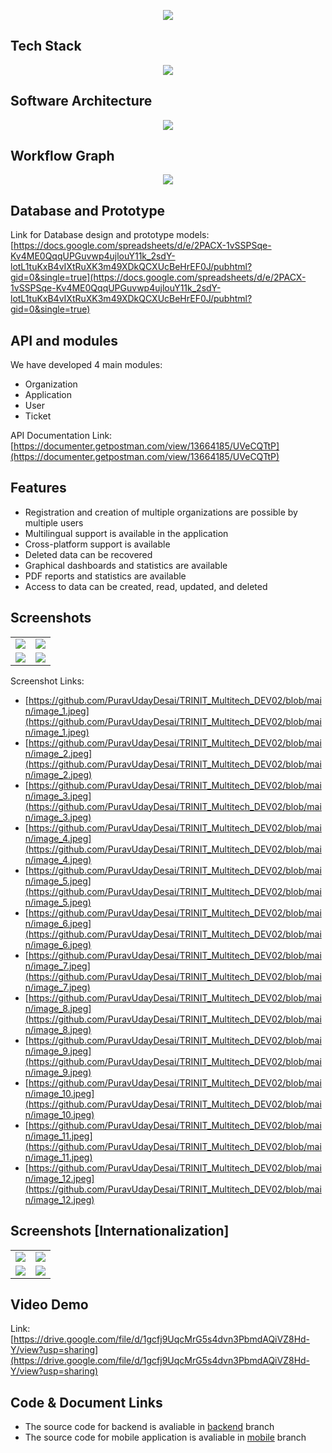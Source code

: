 <p align="center">
  <img src="https://github.com/PuravUdayDesai/TRINIT_Multitech_DEV02/blob/main/bug%20bounty.jpeg" />
</p>

## Tech Stack

<p align="center">
  <img src="https://github.com/PuravUdayDesai/TRINIT_Multitech_DEV02/blob/main/tech_stack.png" />
</p>

## Software Architecture

<p align="center">
  <img src="https://github.com/PuravUdayDesai/TRINIT_Multitech_DEV02/blob/main/software_architecture.png" />
</p>

## Workflow Graph

<p align="center">
  <img src="https://github.com/PuravUdayDesai/TRINIT_Multitech_DEV02/blob/main/workflow.png" />
</p>

## Database and Prototype

Link for Database design and prototype models: [https://docs.google.com/spreadsheets/d/e/2PACX-1vSSPSqe-Kv4ME0QqqUPGuvwp4ujlouY11k_2sdY-lotL1tuKxB4vIXtRuXK3m49XDkQCXUcBeHrEF0J/pubhtml?gid=0&single=true](https://docs.google.com/spreadsheets/d/e/2PACX-1vSSPSqe-Kv4ME0QqqUPGuvwp4ujlouY11k_2sdY-lotL1tuKxB4vIXtRuXK3m49XDkQCXUcBeHrEF0J/pubhtml?gid=0&single=true)

## API and modules
We have developed 4 main modules:
- Organization
- Application
- User
- Ticket

API Documentation Link: [https://documenter.getpostman.com/view/13664185/UVeCQTtP](https://documenter.getpostman.com/view/13664185/UVeCQTtP)

## Features
- Registration and creation of multiple organizations are possible by multiple users
- Multilingual support is available in the application
- Cross-platform support is available
- Deleted data can be recovered
- Graphical dashboards and statistics are available
- PDF reports and statistics are available
- Access to data can be created, read, updated, and deleted

## Screenshots

<table>
  <tr>
    <td>
      <img src="https://github.com/PuravUdayDesai/TRINIT_Multitech_DEV02/blob/main/image_1.jpeg" />
    </td>
    <td>
      <img src="https://github.com/PuravUdayDesai/TRINIT_Multitech_DEV02/blob/main/image_5.jpeg" />
    </td>
  </tr>
   <tr>
    <td>
      <img src="https://github.com/PuravUdayDesai/TRINIT_Multitech_DEV02/blob/main/image_3.jpeg" />
    </td>
    <td>
      <img src="https://github.com/PuravUdayDesai/TRINIT_Multitech_DEV02/blob/main/image_10.jpeg" />
    </td>
  </tr>
</table>

Screenshot Links: 
- [https://github.com/PuravUdayDesai/TRINIT_Multitech_DEV02/blob/main/image_1.jpeg](https://github.com/PuravUdayDesai/TRINIT_Multitech_DEV02/blob/main/image_1.jpeg)
- [https://github.com/PuravUdayDesai/TRINIT_Multitech_DEV02/blob/main/image_2.jpeg](https://github.com/PuravUdayDesai/TRINIT_Multitech_DEV02/blob/main/image_2.jpeg)
- [https://github.com/PuravUdayDesai/TRINIT_Multitech_DEV02/blob/main/image_3.jpeg](https://github.com/PuravUdayDesai/TRINIT_Multitech_DEV02/blob/main/image_3.jpeg)
- [https://github.com/PuravUdayDesai/TRINIT_Multitech_DEV02/blob/main/image_4.jpeg](https://github.com/PuravUdayDesai/TRINIT_Multitech_DEV02/blob/main/image_4.jpeg)
- [https://github.com/PuravUdayDesai/TRINIT_Multitech_DEV02/blob/main/image_5.jpeg](https://github.com/PuravUdayDesai/TRINIT_Multitech_DEV02/blob/main/image_5.jpeg)
- [https://github.com/PuravUdayDesai/TRINIT_Multitech_DEV02/blob/main/image_6.jpeg](https://github.com/PuravUdayDesai/TRINIT_Multitech_DEV02/blob/main/image_6.jpeg)
- [https://github.com/PuravUdayDesai/TRINIT_Multitech_DEV02/blob/main/image_7.jpeg](https://github.com/PuravUdayDesai/TRINIT_Multitech_DEV02/blob/main/image_7.jpeg)
- [https://github.com/PuravUdayDesai/TRINIT_Multitech_DEV02/blob/main/image_8.jpeg](https://github.com/PuravUdayDesai/TRINIT_Multitech_DEV02/blob/main/image_8.jpeg)
- [https://github.com/PuravUdayDesai/TRINIT_Multitech_DEV02/blob/main/image_9.jpeg](https://github.com/PuravUdayDesai/TRINIT_Multitech_DEV02/blob/main/image_9.jpeg)
- [https://github.com/PuravUdayDesai/TRINIT_Multitech_DEV02/blob/main/image_10.jpeg](https://github.com/PuravUdayDesai/TRINIT_Multitech_DEV02/blob/main/image_10.jpeg)
- [https://github.com/PuravUdayDesai/TRINIT_Multitech_DEV02/blob/main/image_11.jpeg](https://github.com/PuravUdayDesai/TRINIT_Multitech_DEV02/blob/main/image_11.jpeg)
- [https://github.com/PuravUdayDesai/TRINIT_Multitech_DEV02/blob/main/image_12.jpeg](https://github.com/PuravUdayDesai/TRINIT_Multitech_DEV02/blob/main/image_12.jpeg)

## Screenshots [Internationalization]
<table>
  <tr>
    <td>
      <img src="https://github.com/PuravUdayDesai/TRINIT_Multitech_DEV02/blob/main/image_13.jpeg" />
    </td>
    <td>
      <img src="https://github.com/PuravUdayDesai/TRINIT_Multitech_DEV02/blob/main/image_14.jpeg" />
    </td>
  </tr>
   <tr>
    <td>
      <img src="https://github.com/PuravUdayDesai/TRINIT_Multitech_DEV02/blob/main/image_15.jpeg" />
    </td>
    <td>
      <img src="https://github.com/PuravUdayDesai/TRINIT_Multitech_DEV02/blob/main/image_16.jpeg" />
    </td>
  </tr>
</table>

## Video Demo
Link: [https://drive.google.com/file/d/1gcfj9UqcMrG5s4dvn3PbmdAQiVZ8Hd-Y/view?usp=sharing](https://drive.google.com/file/d/1gcfj9UqcMrG5s4dvn3PbmdAQiVZ8Hd-Y/view?usp=sharing)

## Code & Document Links

- The source code for backend is avaliable in [backend](https://github.com/PuravUdayDesai/TRINIT_Multitech_DEV02/tree/backend) branch
- The source code for mobile application is avaliable in [mobile](https://github.com/PuravUdayDesai/TRINIT_Multitech_DEV02/tree/mobile) branch
